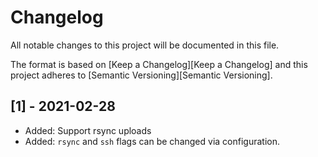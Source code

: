 # Changelog

All notable changes to this project will be documented in this file.

The format is based on [Keep a Changelog][Keep a Changelog] and this project adheres to [Semantic Versioning][Semantic Versioning].

## [1] - 2021-02-28

- Added: Support rsync uploads
- Added: `rsync` and `ssh` flags can be changed via configuration.
